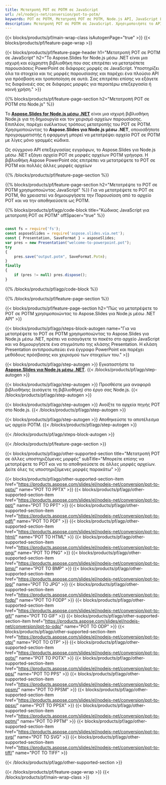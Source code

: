 ```yaml
---
title: Μετατροπή POT σε POTM σε JavaScript
url: /el/nodejs-net/conversion/pot-to-potm/
keywords: POT σε POTM, Μετατροπή POT σε POTM, Node.js API, JavaScript Library, POT, POTM
description: Μετατροπή POT σε POTM σε JavaScript. Χρησιμοποιήστε το API βιβλιοθήκης Node.js για να μετατρέψετε αρχεία POT σε POTM
---
```


{{< blocks/products/pf/main-wrap-class isAutogenPage="true" >}}
{{< blocks/products/pf/feature-page-wrap >}}

{{< blocks/products/pf/feature-page-header h1="Μετατροπή POT σε POTM σε JavaScript" h2="Το Aspose.Slides for Node.js μέσω .NET είναι μια ισχυρή και εύχρηστη βιβλιοθήκη που σας επιτρέπει να μετατρέπετε παρουσιάσεις PowerPoint σε διάφορες μορφές σε JavaScript. Υποστηρίζει όλα τα στοιχεία και τις μορφές παρουσίασης και παρέχει ένα πλούσιο API για πρόσβαση και τροποποίηση σε αυτά. Σας επιτρέπει επίσης να εξάγετε τις διαφάνειές σας σε διάφορες μορφές για περαιτέρω επεξεργασία ή κοινή χρήση." >}}

{{% blocks/products/pf/feature-page-section h2="Μετατροπή POT σε POTM στο Node.js" %}}

Το [**Aspose.Slides for Node.js μέσω .NET**](https://products.aspose.com/slides/el/nodejs-net/) είναι μια ισχυρή βιβλιοθήκη Node.js για τη δημιουργία και τον χειρισμό αρχείων παρουσίασης. Επιπλέον, παρέχει ευέλικτους τρόπους μετατροπής του POT σε POTM. Χρησιμοποιώντας το **Aspose.Slides για Node.js μέσω .NET**, οποιοσδήποτε προγραμματιστής ή εφαρμογή μπορεί να μετατρέψει αρχεία POT σε POTM με λίγες μόνο γραμμές κώδικα.

Ως σύγχρονο API επεξεργασίας εγγράφων, το Aspose.Slides για Node.js μέσω .NET εξάγει αρχεία POT σε μορφές αρχείων POTM γρήγορα. Η βιβλιοθήκη Aspose PowerPoint σάς επιτρέπει να μετατρέψετε το POT σε POTM και πολλές άλλες μορφές αρχείων

{{% /blocks/products/pf/feature-page-section %}}

{{% blocks/products/pf/feature-page-section  h2="Μετατρέψτε το POT σε POTM χρησιμοποιώντας JavaScript" %}}
Για να μετατρέψετε το POT σε POTM, θα χρειαστεί να δημιουργήσετε την Παρουσίαση από το αρχείο POT και να την αποθηκεύσετε ως POTM.

{{% blocks/products/pf/agp/code-block title="Κώδικας JavaScript για μετατροπή POT σε POTM" offSpacer="true" %}}

```javascript

const fs = require('fs');
const asposeSlides = require('aspose.slides.via.net');
const { Presentation, SaveFormat } = asposeSlides;
var pres = new Presentation("welcome-to-powerpoint.pot");
try
{
    pres.save("output.potm", SaveFormat.Potm);
}
finally
{
    if (pres != null) pres.dispose();
}
```


{{% /blocks/products/pf/agp/code-block %}}

{{% /blocks/products/pf/feature-page-section %}}

{{< blocks/products/pf/feature-page-section  h2="Πώς να μετατρέψετε το POT σε POTM χρησιμοποιώντας το Aspose.Slides για Node.js μέσω .NET API" >}}

{{< blocks/products/pf/agp/steps-block-autogen name="Για να μετατρέψετε το POT σε POTM χρησιμοποιώντας το Aspose.Slides για Node.js μέσω .NET, πρέπει να εισαγάγετε το πακέτο στο αρχείο JavaScript και να δημιουργήσετε ένα στιγμιότυπο της κλάσης Presentation. Η κλάση Presentation αντιπροσωπεύει ένα έγγραφο PowerPoint και παρέχει μεθόδους πρόσβασης και χειρισμού των στοιχείων του." >}}

{{< blocks/products/pf/agp/step-autogen >}}
Εγκαταστήστε το [**Aspose.Slides για Node.js μέσω .NET**](https://products.aspose.com/slides/el/nodejs-net/).
{{< /blocks/products/pf/agp/step-autogen >}}

{{< blocks/products/pf/agp/step-autogen >}}
Προσθέστε μια αναφορά βιβλιοθήκης (εισάγετε τη βιβλιοθήκη) στο έργο σας Node.js.
{{< /blocks/products/pf/agp/step-autogen >}}

{{< blocks/products/pf/agp/step-autogen >}}
Ανοίξτε τα αρχεία πηγής POT στο Node.js.
{{< /blocks/products/pf/agp/step-autogen >}}

{{< blocks/products/pf/agp/step-autogen >}}
Αποθηκεύστε το αποτέλεσμα ως αρχείο POTM.
{{< /blocks/products/pf/agp/step-autogen >}}

{{< /blocks/products/pf/agp/steps-block-autogen >}}

{{< /blocks/products/pf/feature-page-section >}}

{{< blocks/products/pf/agp/other-supported-section title="Μετατροπή POT σε άλλες υποστηριζόμενες μορφές" subTitle="Μπορείτε επίσης να μετατρέψετε το POT και να το αποθηκεύσετε σε άλλες μορφές αρχείων. Δείτε όλες τις υποστηριζόμενες μορφές παρακάτω" >}}

{{< blocks/products/pf/agp/other-supported-section-item href="https://products.aspose.com/slides/el/nodejs-net/conversion/pot-to-pptx/" name="POT TO PPTX" >}}
{{< blocks/products/pf/agp/other-supported-section-item href="https://products.aspose.com/slides/el/nodejs-net/conversion/pot-to-ppt/" name="POT TO PPT" >}}
{{< blocks/products/pf/agp/other-supported-section-item href="https://products.aspose.com/slides/el/nodejs-net/conversion/pot-to-pdf/" name="POT TO PDF" >}}
{{< blocks/products/pf/agp/other-supported-section-item href="https://products.aspose.com/slides/el/nodejs-net/conversion/pot-to-html/" name="POT TO HTML" >}}
{{< blocks/products/pf/agp/other-supported-section-item href="https://products.aspose.com/slides/el/nodejs-net/conversion/pot-to-png/" name="POT TO PNG" >}}
{{< blocks/products/pf/agp/other-supported-section-item href="https://products.aspose.com/slides/el/nodejs-net/conversion/pot-to-bmp/" name="POT TO BMP" >}}
{{< blocks/products/pf/agp/other-supported-section-item href="https://products.aspose.com/slides/el/nodejs-net/conversion/pot-to-jpg/" name="POT TO JPG" >}}
{{< blocks/products/pf/agp/other-supported-section-item href="https://products.aspose.com/slides/el/nodejs-net/conversion/pot-to-fodp/" name="POT TO FODP" >}}
{{< blocks/products/pf/agp/other-supported-section-item href="https://products.aspose.com/slides/el/nodejs-net/conversion/pot-to-gif/" name="POT TO GIF" >}}
{{< blocks/products/pf/agp/other-supported-section-item href="https://products.aspose.com/slides/el/nodejs-net/conversion/pot-to-odp/" name="POT TO ODP" >}}
{{< blocks/products/pf/agp/other-supported-section-item href="https://products.aspose.com/slides/el/nodejs-net/conversion/pot-to-otp/" name="POT TO OTP" >}}
{{< blocks/products/pf/agp/other-supported-section-item href="https://products.aspose.com/slides/el/nodejs-net/conversion/pot-to-potx/" name="POT TO POTX" >}}
{{< blocks/products/pf/agp/other-supported-section-item href="https://products.aspose.com/slides/el/nodejs-net/conversion/pot-to-pps/" name="POT TO PPS" >}}
{{< blocks/products/pf/agp/other-supported-section-item href="https://products.aspose.com/slides/el/nodejs-net/conversion/pot-to-ppsm/" name="POT TO PPSM" >}}
{{< blocks/products/pf/agp/other-supported-section-item href="https://products.aspose.com/slides/el/nodejs-net/conversion/pot-to-ppsx/" name="POT TO PPSX" >}}
{{< blocks/products/pf/agp/other-supported-section-item href="https://products.aspose.com/slides/el/nodejs-net/conversion/pot-to-pptm/" name="POT TO PPTM" >}}
{{< blocks/products/pf/agp/other-supported-section-item href="https://products.aspose.com/slides/el/nodejs-net/conversion/pot-to-svg/" name="POT TO SVG" >}}
{{< blocks/products/pf/agp/other-supported-section-item href="https://products.aspose.com/slides/el/nodejs-net/conversion/pot-to-tiff/" name="POT TO TIFF" >}}


{{< /blocks/products/pf/agp/other-supported-section >}}

{{< /blocks/products/pf/feature-page-wrap >}}
{{< /blocks/products/pf/main-wrap-class >}}